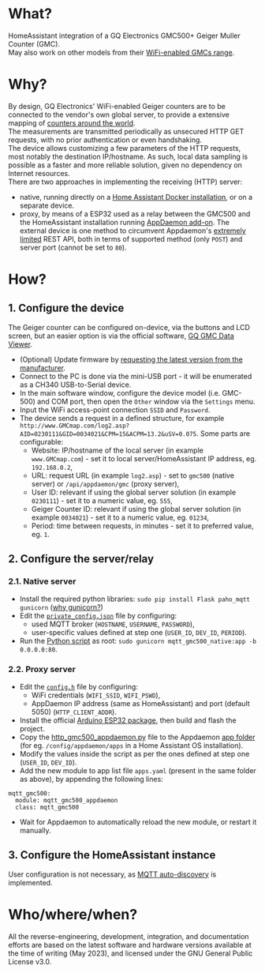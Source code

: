 # What?
HomeAssistant integration of a GQ Electronics GMC500+ Geiger Muller Counter (GMC).  
May also work on other models from their [WiFi-enabled GMCs range](https://www.gqelectronicsllc.com/support/GMC_Selection_Guide.htm).  
 
# Why?
By design, GQ Electronics' WiFi-enabled Geiger counters are to be connected to the vendor's own global server, to provide a extensive mapping of [counters around the world](https://www.gmcmap.com/).  
The measurements are transmitted periodically as unsecured HTTP GET requests, with no prior authentication or even handshaking.  
The device allows customizing a few parameters of the HTTP requests, most notably the destination IP/hostname. As such, local data sampling is possible as a faster and more reliable solution, given no dependency on Internet resources.  
There are two approaches in implementing the receiving (HTTP) server:  
- native, running directly on a [Home Assistant Docker installation](https://www.home-assistant.io/installation/linux#install-home-assistant-container), or on a separate device.  
- proxy, by means of a ESP32 used as a relay between the GMC500 and the HomeAssistant installation running [AppDaemon add-on](https://github.com/hassio-addons/addon-appdaemon). The external device is one method to circumvent Appdaemon's [extremely limited](https://appdaemon.readthedocs.io/en/latest/APPGUIDE.html#restful-api-support) REST API, both in terms of supported method (only `POST`) and server port (cannot be set to `80`).  

# How?
## 1. Configure the device
The Geiger counter can be configured on-device, via the buttons and LCD screen, but an easier option is via the official software, [GQ GMC Data Viewer](http://www.gqelectronicsllc.com/downloads/download.asp?DownloadID=61).  
- (Optional) Update firmware by [requesting the latest version from the manufacturer](https://www.gqelectronicsllc.com/forum/topic.asp?TOPIC_ID=8895).  
- Connect to the PC is done via the mini-USB port - it will be enumerated as a CH340 USB-to-Serial device.  
- In the main software window, configure the device model (i.e. GMC-500) and COM port, then open the `Other` window via the `Settings` menu.  
- Input the WiFi access-point connection `SSID` and `Password`.  
- The device sends a request in a defined structure, for example `http://www.GMCmap.com/log2.asp?AID=0230111&GID=0034021&CPM=15&ACPM=13.2&uSV=0.075`. Some parts are configurable:  
	- Website: IP/hostname of the local server (in example `www.GMCmap.com`) - set it to local server/HomeAssistant IP address, eg. `192.168.0.2`,  
	- URL: request URL (in example `log2.asp`) - set to `gmc500` (native server) or `/api/appdaemon/gmc` (proxy server),  
	- User ID: relevant if using the global server solution (in example `0230111`) - set it to a numeric value, eg. `555`,  
	- Geiger Counter ID: relevant if using the global server solution (in example `0034021`) - set it to a numeric value, eg. `01234`,  
	- Period: time between requests, in minutes - set it to preferred value, eg. `1`.  
	
## 2. Configure the server/relay
### 2.1. Native server
- Install the required python libraries: `sudo pip install Flask paho_mqtt gunicorn` ([why gunicorn?](https://flask.palletsprojects.com/en/2.0.x/deploying))
- Edit the [`private_config.json`](scripts/private_config.json) file by configuring:
	- used MQTT broker (`HOSTNAME`, `USERNAME`, `PASSWORD`),  
	- user-specific values defined at step one (`USER_ID`, `DEV_ID`, `PERIOD`).  
- Run the [Python script](scripts/mqtt_gmc500_native.py) as root: `sudo gunicorn mqtt_gmc500_native:app -b 0.0.0.0:80`.  

### 2.2. Proxy server
- Edit the [`config.h`](appl/http_relay/config.h) file by configuring:
	- WiFi credentials (`WIFI_SSID`, `WIFI_PSWD`),  
	- AppDaemon IP address (same as HomeAssistant) and port (default 5050) (`HTTP_CLIENT_ADDR`).  
- Install the official [Arduino ESP32 package](https://docs.espressif.com/projects/arduino-esp32/en/latest/installing.html), then build and flash the project.  
- Copy the [http_gmc500_appdaemon.py](scripts/mqtt_gmc500_appdaemon.py) file to the Appdaemon [app folder](https://github.com/hassio-addons/addon-appdaemon/blob/main/appdaemon/DOCS.md) (for eg. `/config/appdaemon/apps` in a Home Assistant OS installation).
- Modify the values inside the script as per the ones defined at step one (`USER_ID`, `DEV_ID`).  
- Add the new module to app list file `apps.yaml` (present in the same folder as above), by appending the following lines:  
```
mqtt_gmc500:
  module: mqtt_gmc500_appdaemon
  class: mqtt_gmc500
```
- Wait for Appdaemon to automatically reload the new module, or restart it manually. 

## 3. Configure the HomeAssistant instance
User configuration is not necessary, as [MQTT auto-discovery](https://www.home-assistant.io/docs/mqtt/discovery/) is implemented.  

# Who/where/when?
All the reverse-engineering, development, integration, and documentation efforts are based on the latest software and hardware versions available at the time of writing (May 2023), and licensed under the GNU General Public License v3.0.

